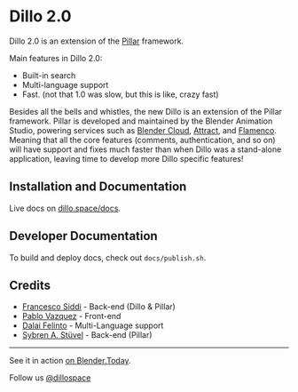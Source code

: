 Dillo 2.0
==========

Dillo 2.0 is an extension of the [Pillar](https://pillarframework.org/) framework.

Main features in Dillo 2.0:
* Built-in search
* Multi-language support
* Fast. (not that 1.0 was slow, but this is like, crazy fast)

Besides all the bells and whistles, the new Dillo is an extension of the Pillar framework. 
Pillar is developed and maintained by the Blender Animation Studio, powering services such 
as [Blender Cloud](https://cloud.blender.org/), [Attract](https://cloud.blender.org/attract), 
and [Flamenco](https://www.flamenco.io/). Meaning that all the core features (comments, 
authentication, and so on) will have support and fixes much faster than when Dillo was a 
stand-alone application, leaving time to develop more Dillo specific features!

## Installation and Documentation
Live docs on [dillo.space/docs](https://dillo.space/docs).

## Developer Documentation
To build and deploy docs, check out `docs/publish.sh`.

## Credits
* [Francesco Siddi](https://twitter.com/fsiddi) - Back-end (Dillo & Pillar)
* [Pablo Vazquez](https://twitter.com/PabloVazquez_) - Front-end
* [Dalai Felinto](https://twitter.com/dfelinto) - Multi-Language support
* [Sybren A. Stüvel](https://twitter.com/sastuvel) - Back-end (Pillar)

----
See it in action [on Blender.Today](https://blender.today).

Follow us [@dillospace](https://twitter.com/dillospace)
